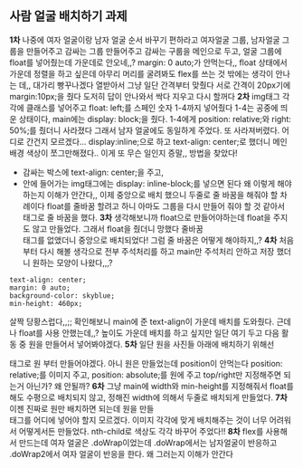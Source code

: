 __사람 얼굴 배치하기 과제__
------------------
__1차__
나중에 여자 얼굴이랑 남자 얼굴 순서 바꾸기 편하라고 여자얼굴 그룹, 남자얼굴 그룹을 만들어주고 
감싸는 그룹 만들어주고
감싸는 구룹을 메인으로 두고, 얼굴 그룹에 float를 넣어줬는데 가운데로 안오네,,?
margin: 0 auto;가 안먹는다,,
float 상태에서 가운데 정렬을 하고 싶은데 아무리 머리를 굴려봐도 flex를 쓰는 것 밖에는 생각이 안나는 데,, 대가리 빵꾸나겠다
열받아서 그냥 일단 간격부터 맞췄다 서로 간격이 20px기에 margin:10px;을 줬다
도저히 답이 안나와서 싹다 지우고 다시 할꺼다
__2차__
img태그 각각에 클래스를 넣어주고 float: left;를 스페인 숫자 1-4까지 넣어줬다
1-4는 공중에 띄운 상태이다, main에는 display: block;을 줬다.
1-4에게 position: relative;와 right: 50%;를 줬더니 사라졌다
그래서 남자 얼굴에도 동일하게 주었다.
또 사라져버렸다. 어디로 간건지 모르겠다...
display:inline;으로 하고 text-align: center;로 했더니 메인 배경 색상이 쪼그만해졌다.. 이게 또 무슨 일인지 증말,,
방법을 찾았다!
- 감싸는 박스에 text-align: center;을 주고,
- 안에 들어가는 img태그에는 display: inline-block;를 넣으면 된다
왜 이렇게 해야하는지 이해가 안간다,,
이제 중앙으로 배치 했으니 두줄로 줄 바꿈을 해줘야 할 차례이다
float를 줄바꿈 할려고 하니 아마도 그룹을 다시 만들어 줘야 할 것 같아서 <br>태그로 줄 바꿈을 했다.
__3차__
생각해보니까 float으로 만들어야하는데 float을 주지도 않고 만들었다. 그래서 float을 줬더니 망했다
줄바꿈 <br>태그를 없앴더니 중앙으로 배치되었다!
그럼 줄 바꿈은 어떻게 해야하지,,?
__4차__
처음부터 다시 해볼 생각으로 전부 주석처리를 하고 main만 주석처리 안하고 저장 했더니 원하는 모양이 나왔다,,,?
```
text-align: center;
margin: 0 auto;
background-color: skyblue;
min-height: 460px;
```
살짝 당황스럽다,,;; 확인해보니 main에 준 text-align이 가운데 배치를 도와줬다.
근데 나 float를 사용 안했는데,,?
높이도 가운데 배치를 하고 싶지만 일단 여기 두고 다음 활동 중 원을 만들어서 넣어봐야겠다.
__5차__
일단 원을 사진들 아래에 배치하기 위해선 <div> 태그로 원 부터 만들어야겠다.
아니 원은 만들었는데 position이 안먹는다
position: relative;를 이미지 주고, position: absolute;를 원에 주고 top/right만 지정해주면 되는거 아닌가? 
왜 안될까? 
__6차__
그냥 main에 width와 min-height를 지정해줘서 float를 해도 수평으로 배치되지 않고, 정해진 width에 의해서 두줄로 배치되게 만들었다.
__7차__
이젠 진짜로 원만 배치하면 되는데 원을 만들 <div>태그를 어디에 넣어야 할지 모르겠다.
이미지 각각에 맞게 배치해주는 것이 너무 어려워서 어떻게서든 만들었다.
nth-child로 색상도 각각 바꾸어 주었다!!
__8차__
flex를 사용해서 만드는데 여자 얼굴은 .doWrap이었는데 .doWrap에서는 남자얼굴이 반응하고 .doWrap2에서 여자 얼굴이 반응을 한다. 왜 그러는지 이해가 안간다